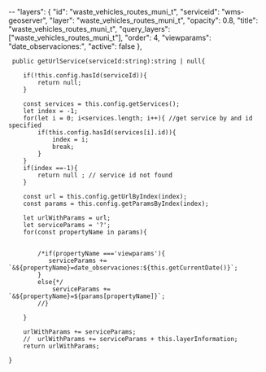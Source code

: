 --
 "layers": {
        "id": "waste_vehicles_routes_muni_t",
        "serviceid": "wms-geoserver",
        "layer": "waste_vehicles_routes_muni_t",
        "opacity": 0.8,
        "title": "waste_vehicles_routes_muni_t",
        "query_layers":["waste_vehicles_routes_muni_t"],
        "order": 4,
        "viewparams": "date_observaciones:",
        "active": false
    },

     public getUrlService(serviceId:string):string | null{
        
        if(!this.config.hasId(serviceId)){
            return null;
        }

        const services = this.config.getServices();
        let index = -1;
        for(let i = 0; i<services.length; i++){ //get service by and id specified
            if(this.config.hasId(services[i].id)){
                index = i;
                break;
            }
        }
        if(index ==-1){
            return null ; // service id not found
        }

        const url = this.config.getUrlByIndex(index);
        const params = this.config.getParamsByIndex(index);

        let urlWithParams = url;
        let serviceParams = '?';
        for(const propertyName in params){
            
            
            /*if(propertyName ==='viewparams'){
               serviceParams += `&${propertyName}=date_observaciones:${this.getCurrentDate()}`;
            }
            else{*/
                serviceParams += `&${propertyName}=${params[propertyName]}`;
            //}
          
        }

        urlWithParams += serviceParams;
        //  urlWithParams += serviceParams + this.layerInformation;
        return urlWithParams;
        
    }


  

